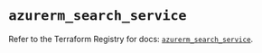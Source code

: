# `azurerm_search_service`

Refer to the Terraform Registry for docs: [`azurerm_search_service`](https://registry.terraform.io/providers/hashicorp/azurerm/4.17.0/docs/resources/search_service).
